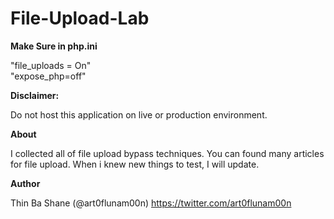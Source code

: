 # File-Upload-Lab

<b>Make Sure in php.ini</b>

"file_uploads = On" <br>
"expose_php=off"

<b>Disclaimer:</b>

Do not host this application on live or production environment.

<b>About</b>

I collected all of file upload bypass techniques. You can found many articles for file upload. When i knew new things to test, I will update. 

<b>Author</b>

Thin Ba Shane (@art0flunam00n) 
https://twitter.com/art0flunam00n
